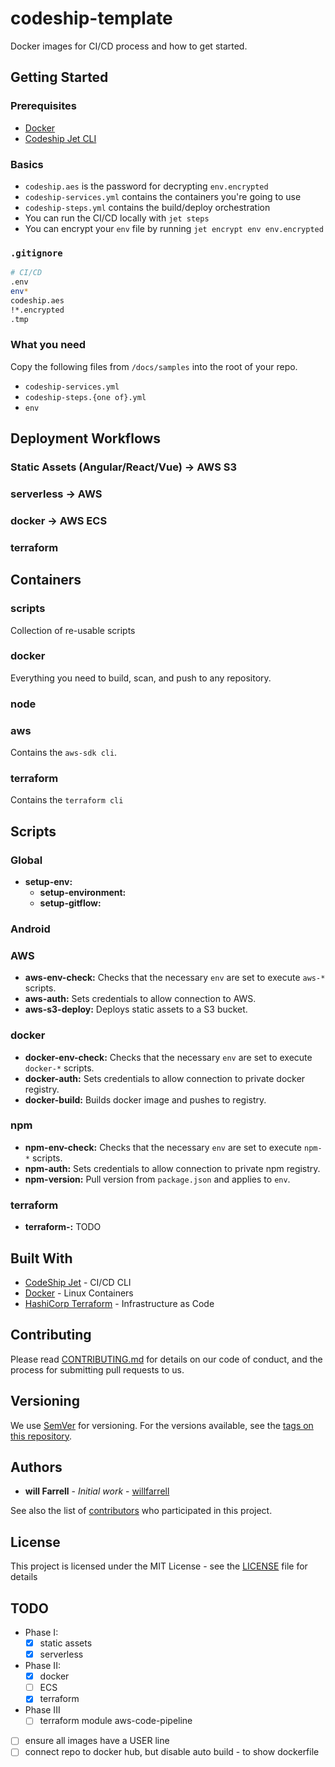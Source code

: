# codeship-template
Docker images for CI/CD process and how to get started.

## Getting Started

### Prerequisites
- [Docker](https://www.docker.com/get-started)
- [Codeship Jet CLI](https://documentation.codeship.com/pro/jet-cli/installation/)

### Basics
- `codeship.aes` is the password for decrypting `env.encrypted`
- `codeship-services.yml` contains the containers you're going to use
- `codeship-steps.yml` contains the build/deploy orchestration 
- You can run the CI/CD locally with `jet steps`
- You can encrypt your `env` file by running `jet encrypt env env.encrypted`

### `.gitignore`
```bash
# CI/CD
.env
env*
codeship.aes
!*.encrypted
.tmp
```

### What you need
Copy the following files from `/docs/samples` into the root of your repo.
- `codeship-services.yml`
- `codeship-steps.{one of}.yml`
- `env`

## Deployment Workflows
### Static Assets (Angular/React/Vue) -> AWS S3
### serverless -> AWS
### docker -> AWS ECS
### terraform


## Containers
### scripts
Collection of re-usable scripts

### docker
Everything you need to build, scan, and push to any repository.

### node


### aws
Contains the `aws-sdk cli`.

### terraform
Contains the `terraform cli`

## Scripts

### Global
- **setup-env:**
  - **setup-environment:**
  - **setup-gitflow:**

### Android


### AWS
- **aws-env-check:** Checks that the necessary `env` are set to execute `aws-*` scripts.
- **aws-auth:** Sets credentials to allow connection to AWS.
- **aws-s3-deploy:** Deploys static assets to a S3 bucket.

### docker
- **docker-env-check:** Checks that the necessary `env` are set to execute `docker-*` scripts.
- **docker-auth:** Sets credentials to allow connection to private docker registry.
- **docker-build:** Builds docker image and pushes to registry.

### npm
- **npm-env-check:** Checks that the necessary `env` are set to execute `npm-*` scripts.
- **npm-auth:** Sets credentials to allow connection to private npm registry.
- **npm-version:** Pull version from `package.json` and applies to `env`.

### terraform
- **terraform-:** TODO


## Built With

* [CodeShip Jet](https://documentation.codeship.com/pro/jet-cli/usage-overview/) - CI/CD CLI
* [Docker](http://www.dropwizard.io/1.0.2/docs/) - Linux Containers
* [HashiCorp Terraform](https://www.terraform.io/) - Infrastructure as Code

## Contributing

Please read [CONTRIBUTING.md](https://www.contributor-covenant.org/version/1/4/code-of-conduct) for details on our code of conduct, and the process for submitting pull requests to us.

## Versioning

We use [SemVer](http://semver.org/) for versioning. For the versions available, see the [tags on this repository](https://github.com/willfarrell/codeship-template/tags). 

## Authors

* **will Farrell** - *Initial work* - [willfarrell](https://github.com/willfarrell)

See also the list of [contributors](https://github.com/willfarrell/codeship-template/contributors) who participated in this project.

## License

This project is licensed under the MIT License - see the [LICENSE](LICENSE) file for details


## TODO
- Phase I:
  - [x] static assets
  - [x] serverless
- Phase II:
  - [x] docker
  - [ ] ECS
  - [x] terraform
- Phase III
  - [ ] terraform module aws-code-pipeline
- [ ] ensure all images have a USER line
- [ ] connect repo to docker hub, but disable auto build - to show dockerfile
